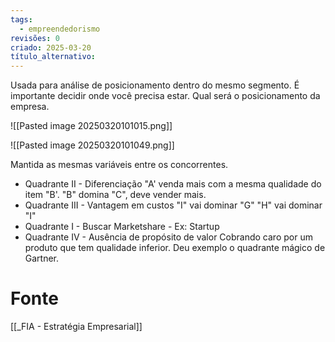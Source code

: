 ```yaml
---
tags:
  - empreendedorismo
revisões: 0
criado: 2025-03-20
título_alternativo:
---
```

Usada para análise de posicionamento dentro do mesmo segmento. É importante decidir onde você precisa estar.  Qual será o posicionamento da empresa. 

![[Pasted image 20250320101015.png]]

![[Pasted image 20250320101049.png]]

Mantida as mesmas variáveis entre os concorrentes. 
- Quadrante II - Diferenciação
	"A' venda mais com a mesma qualidade do item "B'.
	"B" domina "C", deve vender mais. 
- Quadrante III - Vantagem em custos
	"I" vai dominar "G"
	"H" vai dominar "I"
- Quadrante I - Buscar Marketshare - Ex: Startup
- Quadrante IV - Ausência de propósito de valor
	Cobrando caro por um produto que tem qualidade inferior. 
Deu exemplo o quadrante mágico de Gartner. 
# Fonte
[[_FIA - Estratégia Empresarial]]